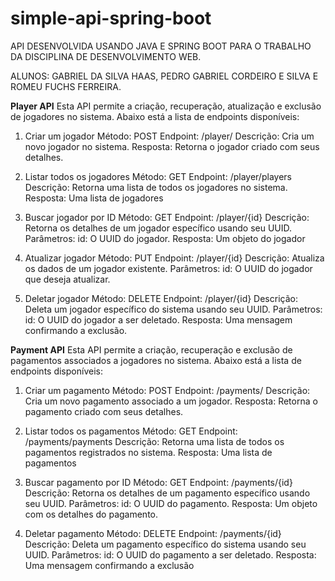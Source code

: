 # simple-api-spring-boot

API DESENVOLVIDA USANDO JAVA E SPRING BOOT PARA O TRABALHO DA DISCIPLINA DE DESENVOLVIMENTO WEB.

ALUNOS: GABRIEL DA SILVA HAAS, PEDRO GABRIEL CORDEIRO E SILVA E ROMEU FUCHS FERREIRA.


**Player API**
Esta API permite a criação, recuperação, atualização e exclusão de jogadores no sistema. Abaixo está a lista de endpoints disponíveis:

1. Criar um jogador
Método: POST
Endpoint: /player/
Descrição: Cria um novo jogador no sistema.
Resposta: Retorna o jogador criado com seus detalhes.


2. Listar todos os jogadores
Método: GET
Endpoint: /player/players
Descrição: Retorna uma lista de todos os jogadores no sistema.
Resposta: Uma lista de jogadores


4. Buscar jogador por ID
Método: GET
Endpoint: /player/{id}
Descrição: Retorna os detalhes de um jogador específico usando seu UUID.
Parâmetros:
id: O UUID do jogador.
Resposta: Um objeto do jogador


5. Atualizar jogador
Método: PUT
Endpoint: /player/{id}
Descrição: Atualiza os dados de um jogador existente.
Parâmetros:
id: O UUID do jogador que deseja atualizar.


6. Deletar jogador
Método: DELETE
Endpoint: /player/{id}
Descrição: Deleta um jogador específico do sistema usando seu UUID.
Parâmetros:
id: O UUID do jogador a ser deletado.
Resposta: Uma mensagem confirmando a exclusão.




**Payment API**
Esta API permite a criação, recuperação e exclusão de pagamentos associados a jogadores no sistema. Abaixo está a lista de endpoints disponíveis:

1. Criar um pagamento
Método: POST
Endpoint: /payments/
Descrição: Cria um novo pagamento associado a um jogador.
Resposta: Retorna o pagamento criado com seus detalhes.


2. Listar todos os pagamentos
Método: GET
Endpoint: /payments/payments
Descrição: Retorna uma lista de todos os pagamentos registrados no sistema.
Resposta: Uma lista de pagamentos


3. Buscar pagamento por ID
Método: GET
Endpoint: /payments/{id}
Descrição: Retorna os detalhes de um pagamento específico usando seu UUID.
Parâmetros:
id: O UUID do pagamento.
Resposta: Um objeto com os detalhes do pagamento.


4. Deletar pagamento
Método: DELETE
Endpoint: /payments/{id}
Descrição: Deleta um pagamento específico do sistema usando seu UUID.
Parâmetros:
id: O UUID do pagamento a ser deletado.
Resposta: Uma mensagem confirmando a exclusão








